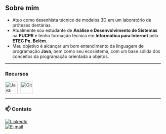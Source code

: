 ## Sobre mim

- Atuo como desenhista técnico de modelos 3D em um laboratório de próteses dentárias.
- Atualmente sou estudante de **Análise e Desenvolvimento de Sistemas** na **PUCPR** e tenho formação técnica em **Informática para Internet** pela **ETEC Pq. Belém**.
- Meu objetivo é alcançar um bom entendimento da linguagem de programação **Java**, bem como seu ecosistema, com um base sólida dos conceitos da programação orientada a objetos.
  

---

### Recursos

<div style="display: flex; flex-wrap: wrap; gap: 10px; align-items: center;">
  <img src="https://cdn.jsdelivr.net/gh/devicons/devicon@latest/icons/java/java-original.svg" title="Java" width="40" height="40"/>
  <img src="https://cdn.jsdelivr.net/gh/devicons/devicon@latest/icons/git/git-original.svg" title="Git" width="40" height="40"/>
</div>

---

### 📫 Contato

[![LinkedIn](https://img.shields.io/badge/LinkedIn-0077B5?style=for-the-badge&logo=linkedin&logoColor=white)](https://www.linkedin.com/in/felipemrj/)  
[![E-mail](https://img.shields.io/badge/E--mail-D14836?style=for-the-badge&logo=gmail&logoColor=white)](mailto:felipe_mrj@hotmail.com)  
